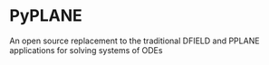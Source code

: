 # PyPLANE
An open source replacement to the traditional DFIELD and PPLANE applications for solving systems of ODEs
